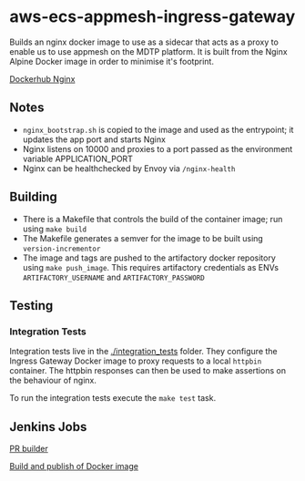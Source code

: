 
# aws-ecs-appmesh-ingress-gateway

Builds an nginx docker image to use as a sidecar that acts as a proxy to enable us to use appmesh on the MDTP platform.
It is built from the Nginx Alpine Docker image in order to minimise it's footprint.

[Dockerhub Nginx](https://hub.docker.com/_/nginx)

## Notes

* `nginx_bootstrap.sh` is copied to the image and used as the entrypoint; it updates the app port and starts Nginx
* Nginx listens on 10000 and proxies to a port passed as the environment variable APPLICATION_PORT
* Nginx can be healthchecked by Envoy via `/nginx-health`

## Building

* There is a Makefile that controls the build of the container image; run using `make build`
* The Makefile generates a semver for the image to be built using `version-incrementor`
* The image and tags are pushed to the artifactory docker repository using `make push_image`. This requires artifactory credentials as ENVs `ARTIFACTORY_USERNAME` and `ARTIFACTORY_PASSWORD`

## Testing

### Integration Tests

Integration tests live in the [./integration_tests](./integration_tests) folder. They configure the Ingress Gateway Docker image to proxy requests to a local `httpbin` container. The httpbin responses can then be used to make assertions on the behaviour of nginx.

To run the integration tests execute the `make test` task.

## Jenkins Jobs

[PR builder](https://build.tax.service.gov.uk/job/build-and-deploy/job/aws-ecs-appmesh-ingress-gateway-docker-image-pr-builder/)

[Build and publish of Docker image](https://build.tax.service.gov.uk/job/build-and-deploy/job/aws-ecs-appmesh-ingress-gateway-docker-image/)
